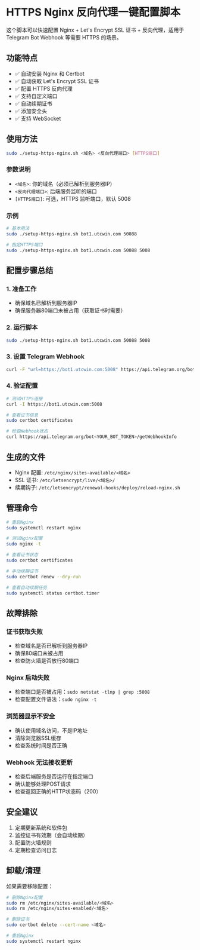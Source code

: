 # HTTPS Nginx 反向代理一键配置脚本

这个脚本可以快速配置 Nginx + Let's Encrypt SSL 证书 + 反向代理，适用于 Telegram Bot Webhook 等需要 HTTPS 的场景。

## 功能特点

- ✅ 自动安装 Nginx 和 Certbot
- ✅ 自动获取 Let's Encrypt SSL 证书
- ✅ 配置 HTTPS 反向代理
- ✅ 支持自定义端口
- ✅ 自动续期证书
- ✅ 添加安全头
- ✅ 支持 WebSocket

## 使用方法

```bash
sudo ./setup-https-nginx.sh <域名> <反向代理端口> [HTTPS端口]
```

### 参数说明
- `<域名>`: 你的域名（必须已解析到服务器IP）
- `<反向代理端口>`: 后端服务监听的端口
- `[HTTPS端口]`: 可选，HTTPS 监听端口，默认 5008

### 示例
```bash
# 基本用法
sudo ./setup-https-nginx.sh bot1.utcwin.com 50088

# 指定HTTPS端口
sudo ./setup-https-nginx.sh bot1.utcwin.com 50088 5008
```

## 配置步骤总结

### 1. 准备工作
- 确保域名已解析到服务器IP
- 确保服务器80端口未被占用（获取证书时需要）

### 2. 运行脚本
```bash
sudo ./setup-https-nginx.sh bot1.utcwin.com 50088 5008
```

### 3. 设置 Telegram Webhook
```bash
curl -F "url=https://bot1.utcwin.com:5008" https://api.telegram.org/bot<YOUR_BOT_TOKEN>/setWebhook
```

### 4. 验证配置
```bash
# 测试HTTPS连接
curl -I https://bot1.utcwin.com:5008

# 查看证书信息
sudo certbot certificates

# 检查Webhook状态
curl https://api.telegram.org/bot<YOUR_BOT_TOKEN>/getWebhookInfo
```

## 生成的文件

- Nginx 配置: `/etc/nginx/sites-available/<域名>`
- SSL 证书: `/etc/letsencrypt/live/<域名>/`
- 续期钩子: `/etc/letsencrypt/renewal-hooks/deploy/reload-nginx.sh`

## 管理命令

```bash
# 重启Nginx
sudo systemctl restart nginx

# 测试Nginx配置
sudo nginx -t

# 查看证书状态
sudo certbot certificates

# 手动续期证书
sudo certbot renew --dry-run

# 查看自动续期任务
sudo systemctl status certbot.timer
```

## 故障排除

### 证书获取失败
- 检查域名是否已解析到服务器IP
- 确保80端口未被占用
- 检查防火墙是否放行80端口

### Nginx 启动失败
- 检查端口是否被占用：`sudo netstat -tlnp | grep :5008`
- 检查配置文件语法：`sudo nginx -t`

### 浏览器显示不安全
- 确认使用域名访问，不是IP地址
- 清除浏览器SSL缓存
- 检查系统时间是否正确

### Webhook 无法接收更新
- 检查后端服务是否运行在指定端口
- 确认能够处理POST请求
- 检查返回正确的HTTP状态码（200）

## 安全建议

1. 定期更新系统和软件包
2. 监控证书有效期（会自动续期）
3. 配置防火墙规则
4. 定期检查访问日志

## 卸载/清理

如果需要移除配置：
```bash
# 删除Nginx配置
sudo rm /etc/nginx/sites-available/<域名>
sudo rm /etc/nginx/sites-enabled/<域名>

# 删除证书
sudo certbot delete --cert-name <域名>

# 重启Nginx
sudo systemctl restart nginx
```